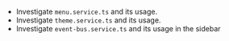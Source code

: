 - Investigate `menu.service.ts` and its usage.
- Investigate `theme.service.ts` and its usage.
- Investigate `event-bus.service.ts` and its usage in the sidebar
